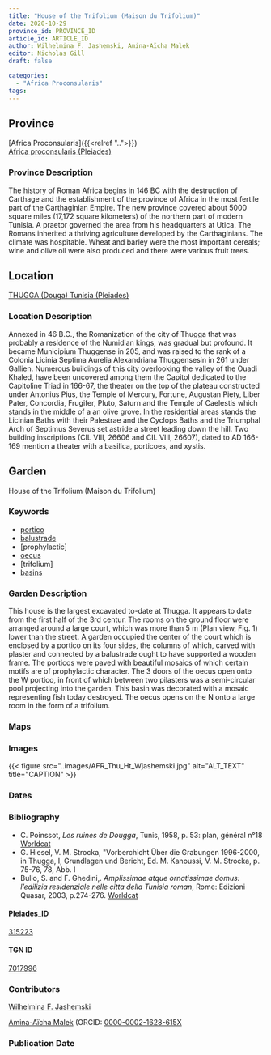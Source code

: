 ```yaml
---
title: "House of the Trifolium (Maison du Trifolium)"
date: 2020-10-29
province_id: PROVINCE_ID
article_id: ARTICLE_ID
author: Wilhelmina F. Jashemski, Amina-Aïcha Malek
editor: Nicholas Gill
draft: false

categories:
  - "Africa Proconsularis"
tags:
---
```



## Province
[Africa Proconsularis]({{<relref "..">}}) \
[Africa proconsularis (Pleiades)](https://pleiades.stoa.org/places/991341)

### Province Description

The history of Roman Africa begins in 146 BC with the destruction of Carthage and the establishment of the province of Africa in the most fertile part of the Carthaginian Empire. The new province covered about 5000 square miles (17,172 square kilometers) of the northern part of modern Tunisia. A praetor governed the area from his headquarters at Utica. The Romans inherited a thriving agriculture developed by the Carthaginians. The  climate was hospitable. Wheat and barley were the most important cereals; wine and olive oil were also produced and there were various fruit trees.

## Location

[THUGGA (Douga) Tunisia (Pleiades)](https://pleiades.stoa.org/places/315223)

### Location Description

Annexed in 46 B.C., the Romanization of the city of Thugga that was probably a residence of the Numidian kings, was gradual but profound. It became Municipium Thuggense in 205, and was raised to the rank of a Colonia Licinia Septima Aurelia Alexandriana Thuggensesin in 261 under Gallien. Numerous buildings of this city overlooking the valley of the Ouadi Khaled, have been uncovered among them the Capitol dedicated to the Capitoline Triad in 166-67, the theater on the top of the plateau constructed under Antonius Pius, the Temple of Mercury, Fortune, Augustan Piety, Liber Pater, Concordia, Frugifer, Pluto, Saturn and the Temple of Caelestis which stands in the middle of a an olive grove. In the residential areas stands the Licinian Baths with their Palestrae and the Cyclops Baths and the Triumphal Arch of Septimus Severus set astride a street leading down the hill. Two building inscriptions (CIL VIII, 26606 and CIL VIII, 26607), dated to AD 166-169 mention a theater with a basilica, porticoes, and xystis.

## Garden

House of the Trifolium (Maison du Trifolium)

### Keywords

- [portico](http://vocab.getty.edu/page/aat/300004145)
- [balustrade](http://vocab.getty.edu/page/aat/300001989)
- [prophylactic]
- [oecus](http://vocab.getty.edu/page/aat/300080791)
- [trifolium]
- [basins](http://vocab.getty.edu/page/aat/300045614)

### Garden Description

This house is the largest excavated to-date at Thugga. It appears to date from the first half of the 3rd centur. The rooms on the ground floor were arranged around a large court, which was more than 5 m (Plan view, Fig. 1) lower than the street. A garden occupied the center of the court which is enclosed by a portico on its four sides, the columns of which, carved with plaster and connected by a balustrade ought to have supported a wooden frame. The porticos were paved with beautiful mosaics of which certain motifs are of prophylactic character. The 3 doors of the oecus open onto the W portico, in front of which between two pilasters was a semi-circular pool projecting into the garden. This basin was decorated with a mosaic representing fish today destroyed. The oecus opens on the N onto a large room in the form of a trifolium.

### Maps

### Images

{{< figure src="..images/AFR_Thu_Ht_Wjashemski.jpg" alt="ALT_TEXT" title="CAPTION" >}}

### Dates

### Bibliography

*  C. Poinssot, *Les ruines de Dougga*, Tunis, 1958, p. 53: plan, général n°18 [Worldcat](http://www.worldcat.org/oclc/475099061)
*  G. Hiesel, V. M. Strocka, "Vorberchicht Über die Grabungen 1996-2000, in Thugga, I, Grundlagen und Bericht, Ed. M. Kanoussi, V. M. Strocka, p. 75-76, 78, Abb. I
*  Bullo, S. and F. Ghedini,. *Amplissimae atque ornatissimae domus: l’edilizia residenziale nelle citta della Tunisia roman*, Rome: Edizioni Quasar, 2003, p.274-276. [Worldcat](http://www.worldcat.org/oclc/989088620)

#### Pleiades_ID

[315223](https://pleiades.stoa.org/places/315223)

#### TGN ID

[7017996](http://vocab.getty.edu/page/tgn/7017996)

### Contributors

[Wilhelmina F. Jashemski](http://worldcat.org/identities/lccn-n80037970/)

[Amina-Aïcha Malek](http://worldcat.org/identities/lccn-n2012075871/) (ORCID: [0000-0002-1628-615X](https://orcid.org/0000-0002-1628-615X)

### Publication Date
